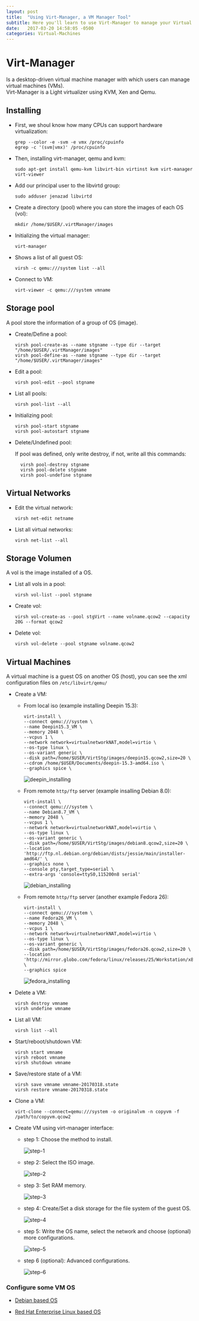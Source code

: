 ```yaml
---
layout: post
title:  "Using Virt-Manager, a VM Manager Tool"
subtitle: Here you'll learn to use Virt-Manager to manage your Virtual Machines.
date:   2017-03-20 14:58:05 -0500
categories: Virtual-Machines
---
```

# Virt-Manager

Is a desktop-driven virtual machine manager with which users can manage virtual machines (VMs).  
Virt-Manager is a Light virtualizer using KVM, Xen and Qemu.

## Installing

* First, we shoul know how many CPUs can support hardware virtualization:

      grep --color -e -svm -e vmx /proc/cpuinfo
      egrep -c '(svm|vmx)' /proc/cpuinfo

* Then, installing virt-manager, qemu and kvm:

      sudo apt-get install qemu-kvm libvirt-bin virtinst kvm virt-manager virt-viewer

* Add our principal user to the libvirtd group:

      sudo adduser jenazad libvirtd

* Create a directory (pool) where you can store the images of each OS (vol):

      mkdir /home/$USER/.virtManager/images

* Initializing the virtual manager:

      virt-manager

* Shows a list of all guest OS:

      virsh -c qemu:///system list --all

* Connect to VM:

      virt-viewer -c qemu:///system vmname

## Storage pool

A pool store the information of a group of OS (image).

* Create/Define a pool:

      virsh pool-create-as --name stgname --type dir --target "/home/$USER/.virtManager/images"
      virsh pool-define-as --name stgname --type dir --target "/home/$USER/.virtManager/images"

* Edit a pool:

      virsh pool-edit --pool stgname

* List all pools:

      virsh pool-list --all

* Initializing pool:

      virsh pool-start stgname
      virsh pool-autostart stgname

* Delete/Undefined pool:

  If pool was defined, only write destroy, if not, write all this commands:

        virsh pool-destroy stgname
        virsh pool-delete stgname
        virsh pool-undefine stgname

## Virtual Networks

* Edit the virtual network:

      virsh net-edit netname

* List all virtual networks:

      virsh net-list --all

## Storage Volumen

A vol is the image installed of a OS.

* List all vols in a pool:

      virsh vol-list --pool stgname

* Create vol:

      virsh vol-create-as --pool stgVirt --name volname.qcow2 --capacity 20G --format qcow2

* Delete vol:

      virsh vol-delete --pool stgname volname.qcow2

## Virtual Machines

A virtual machine is a guest OS on another OS (host), you can see the xml configuration files on `/etc/libvirt/qemu/`

* Create a VM:

    * From local iso (example installing Deepin 15.3):

          virt-install \
          --connect qemu:///system \
          --name Deepin15.3_VM \
          --memory 2048 \
          --vcpus 1 \
          --network network=virtualnetworkNAT,model=virtio \
          --os-type linux \
          --os-variant generic \
          --disk path=/home/$USER/VirtStg/images/deepin15.qcow2,size=20 \
          --cdrom /home/$USER/Documents/deepin-15.3-amd64.iso \
          --graphics spice \

      ![deepin_installing](/assets/VM_emulator/virt-manager/installing_deepin.png)

    * From remote `http/ftp` server (example insalling Debian 8.0):
    
          virt-install \
          --connect qemu:///system \
          --name Debian8.7_VM \
          --memory 2048 \
          --vcpus 1 \
          --network network=virtualnetworkNAT,model=virtio \
          --os-type linux \
          --os-variant generic \
          --disk path=/home/$USER/VirtStg/images/debian8.qcow2,size=20 \
          --location 'http://ftp.nl.debian.org/debian/dists/jessie/main/installer-amd64/' \
          --graphics none \
          --console pty,target_type=serial \
          --extra-args 'console=ttyS0,115200n8 serial'

      ![debian_installing](/assets/VM_emulator/virt-manager/installing_debian.png)

    * From remote `http/ftp` server (another example Fedora 26):
    
          virt-install \
          --connect qemu:///system \
          --name Fedora26_VM \
          --memory 2048 \
          --vcpus 1 \
          --network network=virtualnetworkNAT,model=virtio \
          --os-type linux \
          --os-variant generic \
          --disk path=/home/$USER/VirtStg/images/fedora26.qcow2,size=20 \
          --location 'http://mirror.globo.com/fedora/linux/releases/25/Workstation/x86_64/os' \
          --graphics spice
          
      ![fedora_installing](/assets/VM_emulator/virt-manager/installing_fedora.png)

* Delete a VM:

      virsh destroy vmname
      virsh undefine vmname

* List all VM:

      virsh list --all

* Start/reboot/shutdown VM:

      virsh start vmname
      virsh reboot vmname
      virsh shutdown vmname

* Save/restore state of a VM:

      virsh save vmname vmname-20170318.state
      virsh restore vmname-20170318.state

* Clone a VM:

      virt-clone --connect=qemu:///system -o originalvm -n copyvm -f /path/to/copyvm.qcow2

* Create VM using virt-manager interface:

    * step 1: Choose the method to install.

      ![step-1](/assets/VM_emulator/virt-manager/create_VM_step_1.png)

    * step 2: Select the ISO image.

      ![step-2](/assets/VM_emulator/virt-manager/create_VM_step_2.png)

    * step 3: Set RAM memory.

      ![step-3](/assets/VM_emulator/virt-manager/create_VM_step_3.png)

    * step 4: Create/Set a disk storage for the file system of the guest OS.

      ![step-4](/assets/VM_emulator/virt-manager/create_VM_step_4.png)

    * step 5: Write the OS name, select the network and choose (optional) more configurations.

      ![step-5](/assets/VM_emulator/virt-manager/create_VM_step_5.png)

    * step 6 (optional): Advanced configurations.

      ![step-6](/assets/VM_emulator/virt-manager/create_VM_step_final.png)

### Configure some VM OS

* [Debian based OS][debian-networking]

* [Red Hat Enterprise Linux based OS][redhat-networking]

[debian-networking]: /guides/debian_networking
[redhat-networking]: /guides/redhat_networking

